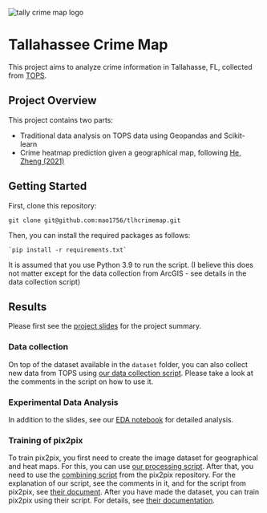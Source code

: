 ![tally crime map logo](https://github.com/mao1756/tlhcrimemap/assets/56581117/2c6fe833-e1bc-4503-8e75-207704dddff5)

# Tallahassee Crime Map

This project aims to analyze crime information in Tallahasse, FL, collected from [TOPS](https://www.talgov.com/gis/tops/).

## Project Overview

This project contains two parts:

- Traditional data analysis on TOPS data using Geopandas and Scikit-learn
- Crime heatmap prediction given a geographical map, following [He, Zheng (2021)](https://www.sciencedirect.com/science/article/abs/pii/S0952197621003080)

## Getting Started
First, clone this repository:

```
git clone git@github.com:mao1756/tlhcrimemap.git
```

Then, you can install the required packages as follows:

```
`pip install -r requirements.txt`
```

It is assumed that you use Python 3.9 to run the script. (I believe this does not matter except for the data collection from ArcGIS - see details in the data collection script)

## Results

Please first see the [project slides](https://github.com/mao1756/tlhcrimemap/blob/main/documents/slides-outline/slides-outline.pdf) for the project summary.

### Data collection

On top of the dataset available in the `dataset` folder, you can also collect new data from TOPS using [our data collection script](https://github.com/mao1756/tlhcrimemap/blob/main/codes/TOPSdatacollection.py). Please take a look at the comments in the script on how to use it.

### Experimental Data Analysis

In addition to the slides, see our [EDA notebook](https://github.com/mao1756/tlhcrimemap/blob/main/notebooks/exploratory_data_analysis.ipynb) for detailed analysis.

### Training of pix2pix
To train pix2pix, you first need to create the image dataset for geographical and heat maps. For this, you can use [our processing script](https://github.com/mao1756/tlhcrimemap/blob/main/codes/create_pix2pix_dataset.py). After that, you need to use the [combining script](https://github.com/mao1756/tlhcrimemap/blob/main/pytorch-CycleGAN-and-pix2pix/datasets/combine_A_and_B.py) from the pix2pix repository. For the explanation of our script, see the comments in it, and for the script from pix2pix, see [their document](https://github.com/mao1756/tlhcrimemap/blob/main/pytorch-CycleGAN-and-pix2pix/docs/datasets.md). After you have made the dataset, you can train pix2pix using their script. For details, see [their documentation](https://github.com/mao1756/tlhcrimemap/blob/main/pytorch-CycleGAN-and-pix2pix/README.md).
